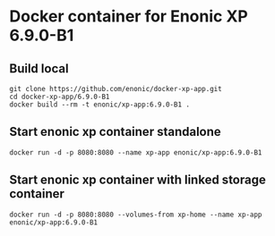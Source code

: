 # Docker container for Enonic XP 6.9.0-B1

## Build local

    git clone https://github.com/enonic/docker-xp-app.git
    cd docker-xp-app/6.9.0-B1
    docker build --rm -t enonic/xp-app:6.9.0-B1 .

## Start enonic xp container standalone

    docker run -d -p 8080:8080 --name xp-app enonic/xp-app:6.9.0-B1

## Start enonic xp container with linked storage container

    docker run -d -p 8080:8080 --volumes-from xp-home --name xp-app enonic/xp-app:6.9.0-B1
